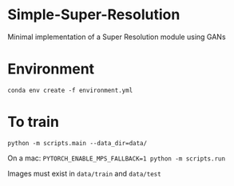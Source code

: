 # Simple-Super-Resolution
Minimal implementation of a Super Resolution module using GANs

# Environment
`conda env create -f environment.yml`

# To train
`python -m scripts.main --data_dir=data/`

On a mac:
`PYTORCH_ENABLE_MPS_FALLBACK=1 python -m scripts.run`

Images must exist in `data/train` and `data/test`
